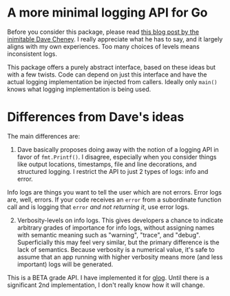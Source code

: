 # A more minimal logging API for Go

Before you consider this package, please read [this blog post by the inimitable
Dave Cheney](http://dave.cheney.net/2015/11/05/lets-talk-about-logging).  I
really appreciate what he has to say, and it largely aligns with my own
experiences.  Too many choices of levels means inconsistent logs.

This package offers a purely abstract interface, based on these ideas but with
a few twists.  Code can depend on just this interface and have the actual
logging implementation be injected from callers.  Ideally only `main()` knows
what logging implementation is being used.

# Differences from Dave's ideas

The main differences are:

1) Dave basically proposes doing away with the notion of a logging API in favor
of `fmt.Printf()`.  I disagree, especially when you consider things like output
locations, timestamps, file and line decorations, and structured logging.  I
restrict the API to just 2 types of logs: info and error.

Info logs are things you want to tell the user which are not errors.  Error
logs are, well, errors.  If your code receives an `error` from a subordinate
function call and is logging that `error` *and not returning it*, use error
logs.

2) Verbosity-levels on info logs.  This gives developers a chance to indicate
arbitrary grades of importance for info logs, without assigning names with
semantic meaning such as "warning", "trace", and "debug".  Superficially this
may feel very similar, but the primary difference is the lack of semantics.
Because verbosity is a numerical value, it's safe to assume that an app running
with higher verbosity means more (and less important) logs will be generated.

This is a BETA grade API.  I have implemented it for
[glog](https://godoc.org/github.com/golang/glog). Until there is a significant
2nd implementation, I don't really know how it will change.
